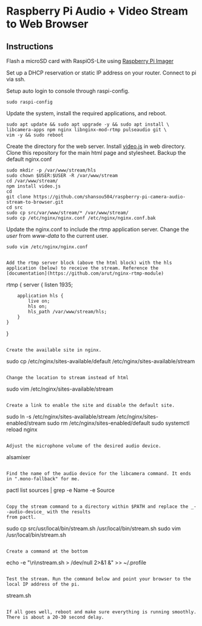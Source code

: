 # Raspberry Pi Audio + Video Stream to Web Browser

## Instructions

Flash a microSD card with RaspiOS-Lite using [Raspberry Pi Imager](https://www.raspberrypi.com/software/)

Set up a DHCP reservation or static IP address on your router. Connect to pi via ssh.

Setup auto login to console through raspi-config.

```
sudo raspi-config
```

Update the system, install the required applications, and reboot.

```
sudo apt update && sudo apt upgrade -y && sudo apt install \
libcamera-apps npm nginx libnginx-mod-rtmp pulseaudio git \
vim -y && sudo reboot
```

Create the directory for the web server. Install [video.js](https://github.com/videojs/video.js)
in web directory. Clone this repository for the main html page and stylesheet.
Backup the default nginx.conf

```
sudo mkdir -p /var/www/stream/hls
sudo chown $USER:$USER -R /var/www/stream
cd /var/www/stream/
npm install video.js
cd
git clone https://github.com/shansou504/raspberry-pi-camera-audio-stream-to-browser.git
cd src
sudo cp src/var/www/stream/* /var/www/stream/
sudo cp /etc/nginx/nginx.conf /etc/nginx/nginx.conf.bak
```

Update the nginx.conf to include the rtmp application server.
Change the _user_ from _www-data_ to the current user.

```
sudo vim /etc/nginx/nginx.conf
```
```

Add the rtmp server block (above the html block) with the hls application (below) to receive the stream. Reference the [documentation](https://github.com/arut/nginx-rtmp-module)

```
rtmp {
	server {
		listen 1935;

		application hls {
			live on;
			hls on;
			hls_path /var/www/stream/hls;
		}
	}
}
```

Create the available site in nginx.

```
sudo cp /etc/nginx/sites-available/default /etc/nginx/sites-available/stream
```

Change the location to stream instead of html

```
sudo vim /etc/nginx/sites-available/stream
```

Create a link to enable the site and disable the default site.

```
sudo ln -s /etc/nginx/sites-available/stream /etc/nginx/sites-enabled/stream
sudo rm /etc/nginx/sites-enabled/default
sudo systemctl reload nginx
```

Adjust the microphone volume of the desired audio device.

```
alsamixer
```

Find the name of the audio device for the libcamera command. It ends in ".mono-fallback" for me.

```
pactl list sources | grep -e Name -e Source
```

Copy the stream command to a directory within $PATH and replace the _--audio-device_ with the results
from pactl.

```
sudo cp src/usr/local/bin/stream.sh /usr/local/bin/stream.sh
sudo vim /usr/local/bin/stream.sh
```

Create a command at the bottom 

```
echo -e "\n\nstream.sh > /dev/null 2>&1 &" >> ~/.profile
```

Test the stream. Run the command below and point your browser to the local IP address of the pi.

```
stream.sh
```

If all goes well, reboot and make sure everything is running smoothly. There is about a 20-30 second delay.
